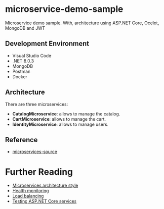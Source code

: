 # microservice-demo-sample
Microservice demo sample. With, architecture using ASP.NET Core, Ocelot, MongoDB and JWT


## Development Environment

- Visual Studio Code
- .NET 8.0.3
- MongoDB
- Postman
- Docker

## Architecture

There are three microservices:

- **CatalogMicroservice**: allows to manage the catalog.
- **CartMicroservice**: allows to manage the cart.
- **IdentityMicroservice**: allows to manage users.

## Reference
- [microservices-source](https://github.com/aelassas/microservices)



# Further Reading

- [Microservices architecture style](https://docs.microsoft.com/en-us/azure/architecture/guide/architecture-styles/microservices)
- [Health monitoring](https://docs.microsoft.com/en-us/dotnet/architecture/microservices/implement-resilient-applications/monitor-app-health)
- [Load balancing](https://ocelot.readthedocs.io/en/latest/features/loadbalancer.html)
- [Testing ASP.NET Core services](https://docs.microsoft.com/en-us/dotnet/architecture/microservices/multi-container-microservice-net-applications/test-aspnet-core-services-web-apps)
